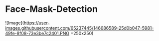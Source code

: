 # Face-Mask-Detection

![Image](https://user-images.githubusercontent.com/65237445/146686589-25d0b047-5981-49fe-8f08-73e3be7c2401.PNG =250x250)
